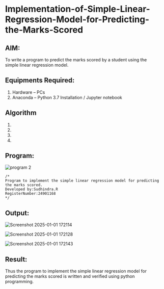# Implementation-of-Simple-Linear-Regression-Model-for-Predicting-the-Marks-Scored

## AIM:
To write a program to predict the marks scored by a student using the simple linear regression model.

## Equipments Required:
1. Hardware – PCs
2. Anaconda – Python 3.7 Installation / Jupyter notebook

## Algorithm
1. 
2. 
3. 
4. 

## Program:

![program 2](https://github.com/user-attachments/assets/7b665f21-9b42-4d62-a480-719cdc022b69)


```
/*
Program to implement the simple linear regression model for predicting the marks scored.
Developed by:Sudhindra.R
RegisterNumber:24901168
*/
```

## Output:

![Screenshot 2025-01-01 172114](https://github.com/user-attachments/assets/d36e8690-bd5f-4d60-aace-9a03412d76dd)


![Screenshot 2025-01-01 172128](https://github.com/user-attachments/assets/906098f9-4d2a-47cf-bc0a-c0eb3d741f2d)

![Screenshot 2025-01-01 172143](https://github.com/user-attachments/assets/44181696-7a54-45a3-ae57-03b673c71b29)



## Result:
Thus the program to implement the simple linear regression model for predicting the marks scored is written and verified using python programming.
